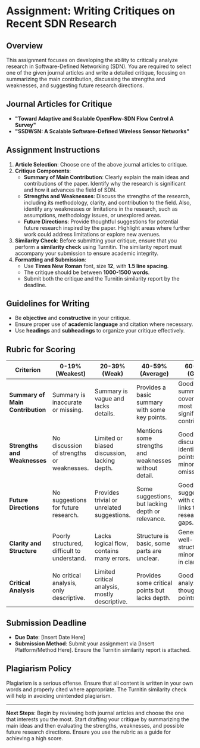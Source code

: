 # Assignment: Writing Critiques on Recent SDN Research

## Overview

This assignment focuses on developing the ability to critically analyze research in Software-Defined Networking (SDN). You are required to select one of the given journal articles and write a detailed critique, focusing on summarizing the main contribution, discussing the strengths and weaknesses, and suggesting future research directions.

## Journal Articles for Critique

- **"Toward Adaptive and Scalable OpenFlow-SDN Flow Control A Survey"**
- **"SSDWSN: A Scalable Software-Defined Wireless Sensor Networks"**

## Assignment Instructions

1. **Article Selection**: Choose one of the above journal articles to critique.
2. **Critique Components**:
   - **Summary of Main Contribution**: Clearly explain the main ideas and contributions of the paper. Identify why the research is significant and how it advances the field of SDN.
   - **Strengths and Weaknesses**: Discuss the strengths of the research, including its methodology, clarity, and contribution to the field. Also, identify any weaknesses or limitations in the research, such as assumptions, methodology issues, or unexplored areas.
   - **Future Directions**: Provide thoughtful suggestions for potential future research inspired by the paper. Highlight areas where further work could address limitations or explore new avenues.
3. **Similarity Check**: Before submitting your critique, ensure that you perform a **similarity check** using Turnitin. The similarity report must accompany your submission to ensure academic integrity.
4. **Formatting and Submission**:
   - Use **Times New Roman** font, size **12**, with **1.5 line spacing**.
   - The critique should be between **1000-1500 words**.
   - Submit both the critique and the Turnitin similarity report by the deadline.

## Guidelines for Writing
- Be **objective** and **constructive** in your critique.
- Ensure proper use of **academic language** and citation where necessary.
- Use **headings** and **subheadings** to organize your critique effectively.

## Rubric for Scoring

| Criterion                       | 0-19% (Weakest)             | 20-39% (Weak)              | 40-59% (Average)           | 60-79% (Good)              | 80-99% (Strongest)          |
|---------------------------------|-----------------------------|----------------------------|----------------------------|----------------------------|-----------------------------|
| **Summary of Main Contribution**| Summary is inaccurate or missing. | Summary is vague and lacks details. | Provides a basic summary with some key points. | Good summary covering most significant contributions. | Comprehensive summary with clear details and significance. |
| **Strengths and Weaknesses**    | No discussion of strengths or weaknesses. | Limited or biased discussion, lacking depth. | Mentions some strengths and weaknesses without detail. | Good discussion, identifies key points with minor omissions. | Thorough and balanced discussion with insightful analysis. |
| **Future Directions**           | No suggestions for future research. | Provides trivial or unrelated suggestions. | Some suggestions, but lacking depth or relevance. | Good suggestions with clear links to research gaps. | Excellent, innovative suggestions aligned with research challenges. |
| **Clarity and Structure**       | Poorly structured, difficult to understand. | Lacks logical flow, contains many errors. | Structure is basic, some parts are unclear. | Generally well-structured, minor issues in clarity. | Clear, logical structure with excellent flow and clarity. |
| **Critical Analysis**           | No critical analysis, only descriptive. | Limited critical analysis, mostly descriptive. | Provides some critical points but lacks depth. | Good critical analysis with thoughtful points. | Excellent critical analysis demonstrating deep understanding. |

## Submission Deadline
- **Due Date**: [Insert Date Here]
- **Submission Method**: Submit your assignment via [Insert Platform/Method Here]. Ensure the Turnitin similarity report is attached.

## Plagiarism Policy
Plagiarism is a serious offense. Ensure that all content is written in your own words and properly cited where appropriate. The Turnitin similarity check will help in avoiding unintended plagiarism.

---

**Next Steps**: Begin by reviewing both journal articles and choose the one that interests you the most. Start drafting your critique by summarizing the main ideas and then evaluating the strengths, weaknesses, and possible future research directions. Ensure you use the rubric as a guide for achieving a high score.
